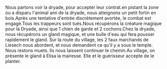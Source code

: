 Nous partons voir la dryade, pour accepter leur contrat.en pistant la zone ou a disparu l'animal ami de la dryade, nous atteignons un petit fortin en bois.Après une tentative d'entrée discrètement avortée, le combat est engagé.Tous les trappeurs sont tués.Nous récupérons la créature magique pour la Dryade, ainsi que 1 chien de garde et 2 cochons.Chez la dryade, nous récupérons un gland magique, et une bulle d'eau qui fera pousser rapidement le gland. Sur la route du village, les 2 faux marchands de Liesech nous abordent, et nous demandent ce qu'il y a sous le temple. Nous restons muets. Ils nous laissent continuer le chemin.Au village, on présente le gland à Elisa la mairesse. Elle et le guérisseur accepte de le planter.